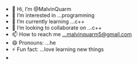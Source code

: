 - 👋 Hi, I’m @MalvinQuarm
- 👀 I’m interested in ...programming 
- 🌱 I’m currently learning ...c++
- 💞️ I’m looking to collaborate on ...c++
- 📫 How to reach me ...malvinquarm5@gmail.com
- 😄 Pronouns: ...he 
- ⚡ Fun fact: ...love learning new things
- 

<!---
MalvinQuarm/MalvinQuarm is a ✨ special ✨ repository because its `README.md` (this file) appears on your GitHub profile.
You can click the Preview link to take a look at your changes.
--->
